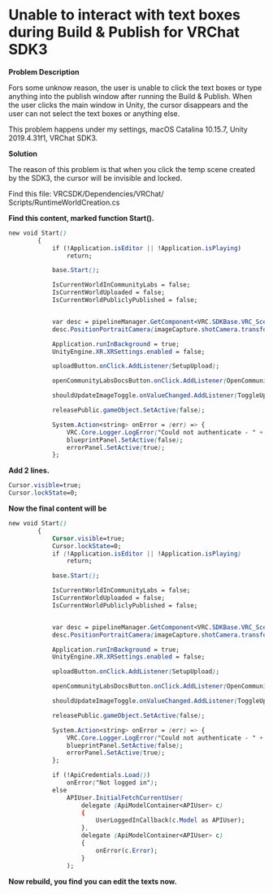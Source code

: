 # Unable to interact with text boxes during Build & Publish for VRChat SDK3


**Problem Description**

Fors some unknow reason, the user is unable to click the text boxes or type anything into the publish window after running the Build & Publish. When the user clicks the main window in Unity, the cursor disappears and the user can not select the text boxes or anything else.

This problem happens under my settings, macOS Catalina 10.15.7, Unity 2019.4.31f1, VRChat SDK3.



**Solution**

The reason of this problem is that when you click the temp scene created by the SDK3, the cursor will be invisible and locked. 

Find this file: VRCSDK/Dependencies/VRChat/ Scripts/RuntimeWorldCreation.cs



**Find this content, marked function Start().**

```css
new void Start()
        {
            if (!Application.isEditor || !Application.isPlaying)
                return;

            base.Start();

            IsCurrentWorldInCommunityLabs = false;
            IsCurrentWorldUploaded = false;
            IsCurrentWorldPubliclyPublished = false;


            var desc = pipelineManager.GetComponent<VRC.SDKBase.VRC_SceneDescriptor>();
            desc.PositionPortraitCamera(imageCapture.shotCamera.transform);

            Application.runInBackground = true;
            UnityEngine.XR.XRSettings.enabled = false;

            uploadButton.onClick.AddListener(SetupUpload);

            openCommunityLabsDocsButton.onClick.AddListener(OpenCommunityLabsDocumentation);

            shouldUpdateImageToggle.onValueChanged.AddListener(ToggleUpdateImage);

            releasePublic.gameObject.SetActive(false);

            System.Action<string> onError = (err) => {
                VRC.Core.Logger.LogError("Could not authenticate - " + err, DebugLevel.Always);
                blueprintPanel.SetActive(false);
                errorPanel.SetActive(true);
            };
```



**Add 2 lines.**

```css
Cursor.visible=true;
Cursor.lockState=0;
```



**Now the final content will be**

```css
new void Start()
        {
            Cursor.visible=true;
            Cursor.lockState=0;
            if (!Application.isEditor || !Application.isPlaying)
                return;

            base.Start();

            IsCurrentWorldInCommunityLabs = false;
            IsCurrentWorldUploaded = false;
            IsCurrentWorldPubliclyPublished = false;


            var desc = pipelineManager.GetComponent<VRC.SDKBase.VRC_SceneDescriptor>();
            desc.PositionPortraitCamera(imageCapture.shotCamera.transform);

            Application.runInBackground = true;
            UnityEngine.XR.XRSettings.enabled = false;

            uploadButton.onClick.AddListener(SetupUpload);

            openCommunityLabsDocsButton.onClick.AddListener(OpenCommunityLabsDocumentation);

            shouldUpdateImageToggle.onValueChanged.AddListener(ToggleUpdateImage);

            releasePublic.gameObject.SetActive(false);

            System.Action<string> onError = (err) => {
                VRC.Core.Logger.LogError("Could not authenticate - " + err, DebugLevel.Always);
                blueprintPanel.SetActive(false);
                errorPanel.SetActive(true);
            };

            if (!ApiCredentials.Load())
                onError("Not logged in");
            else
                APIUser.InitialFetchCurrentUser(
                    delegate (ApiModelContainer<APIUser> c)
                    {
                        UserLoggedInCallback(c.Model as APIUser);
                    },
                    delegate (ApiModelContainer<APIUser> c)
                    {
                        onError(c.Error);
                    }
                );
```



**Now rebuild, you find you can edit the texts now.**

